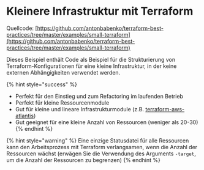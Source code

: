 # Kleinere Infrastruktur mit Terraform

Quellcode: [https://github.com/antonbabenko/terraform-best-practices/tree/master/examples/small-terraform](https://github.com/antonbabenko/terraform-best-practices/tree/master/examples/small-terraform)

Dieses Beispiel enthält Code als Beispiel für die Strukturierung von Terraform-Konfigurationen für eine kleine Infrastruktur, in der keine externen Abhängigkeiten verwendet werden.

{% hint style="success" %}
* Perfekt für den Einstieg und zum Refactoring im laufenden Betrieb
* Perfekt für kleine Ressourcenmodule
* Gut für kleine und lineare Infrastrukturmodule (z.B. [terraform-aws-atlantis](https://github.com/terraform-aws-modules/terraform-aws-atlantis))
* Gut geeignet für eine kleine Anzahl von Ressourcen (weniger als 20-30)
{% endhint %}

{% hint style="warning" %}
Eine einzige Statusdatei für alle Ressourcen kann den Arbeitsprozess mit Terraform verlangsamen, wenn die Anzahl der Ressourcen wächst (erwägen Sie die Verwendung des Arguments `-target`, um die Anzahl der Ressourcen zu begrenzen)
{% endhint %}
